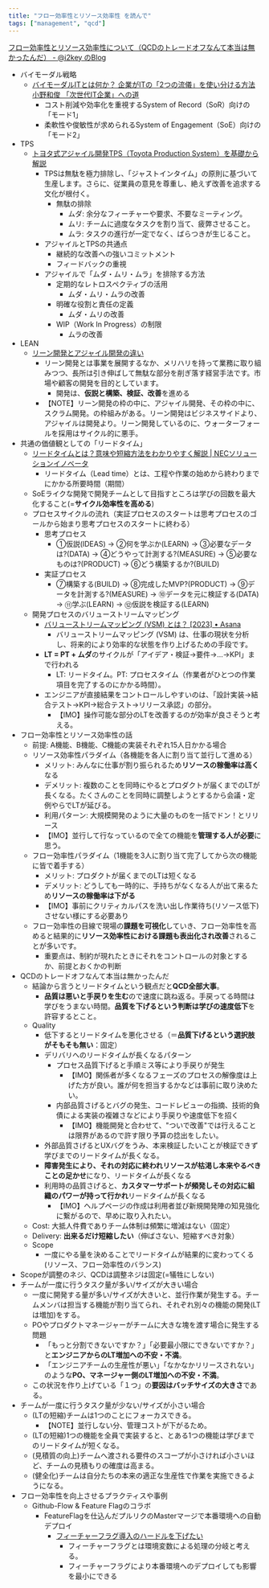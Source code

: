 ```yaml
---
title: "フロー効率性とリソース効率性 を読んで"
tags: ["management", "qcd"]
---
```


[フロー効率性とリソース効率性について（QCDのトレードオフなんて本当は無かったんだ） - @i2key のBlog](https://i2key.hateblo.jp/entry/2017/05/15/082655)

* バイモーダル戦略
  * [バイモーダルITとは何か？ 企業がITの「2つの流儀」を使い分ける方法 小野和俊 「次世代IT企業」への道](https://www.sbbit.jp/article/cont1/34971)
    * コスト削減や効率化を重視するSystem of Record（SoR）向けの「モード1」
    * 柔軟性や俊敏性が求められるSystem of Engagement（SoE）向けの「モード2」
* TPS
  * [トヨタ式アジャイル開発TPS（Toyota Production System）を基礎から解説](https://product-managers-club.jp/blog/post/Toyota-Production-System)
    * TPSは無駄を極力排除し、「ジャストインタイム」の原則に基づいて生産します。さらに、従業員の意見を尊重し、絶えず改善を追求する文化が根付く。
      * 無駄の排除
        * ムダ: 余分なフィーチャーや要求、不要なミーティング。
        * ムリ: チームに過度なタスクを割り当て、疲弊させること。
        * ムラ: タスクの進行が一定でなく、ばらつきが生じること。
    * アジャイルとTPSの共通点
      * 継続的な改善への強いコミットメント
      * フィードバックの重視
    * アジャイルで「ムダ・ムリ・ムラ」を排除する方法
      * 定期的なレトロスペクティブの活用
        *  ムダ・ムリ・ムラの改善
      * 明確な役割と責任の定義
        *  ムダ・ムリの改善
      * WIP（Work In Progress）の制限
        *  ムラの改善
* LEAN
  * [リーン開発とアジャイル開発の違い](https://www.libcon.co.jp/column/difference-between-lean-and-agile-development/)
    * リーン開発とは事業を展開するなか、メリハリを持って業務に取り組みつつ、長所は引き伸ばして無駄な部分を削ぎ落す経営手法です。市場や顧客の開発を目的としています。
      * 開発は、**仮説と構築、検証、改善**を進める
    * 【NOTE】リーン開発の枠の中に、アジャイル開発、その枠の中に、スクラム開発。の枠組みがある。リーン開発はビジネスサイドより、アジャイルは開発より。リーン開発しているのに、ウォーターフォールを採用はサイクル的に悪手。
* 共通の価値観としての「リードタイム」
  * [リードタイムとは？意味や短縮方法をわかりやすく解説 | NECソリューションイノベータ](https://www.nec-solutioninnovators.co.jp/sp/contents/column/20221014_lead-time.html)
    * リードタイム（Lead time）とは、工程や作業の始めから終わりまでにかかる所要時間（期間）
  * SoEライクな開発で開発チームとして目指すところは学びの回数を最大化すること(=**サイクル効率性を高める**)
  * プロセスサイクルの流れ（実証プロセスのスタートは思考プロセスのゴールから始まり思考プロセスのスタートに終わる）
    * 思考プロセス
      * ①仮説(IDEAS) -> ②何を学ぶか(LEARN) -> ③必要なデータは?(DATA) -> ④どうやって計測する?(MEASURE) -> ⑤必要なものは?(PRODUCT) -> ⑥どう構築するか?(BUILD)
    * 実証プロセス
      * ⑦構築する(BUILD) -> ⑧完成したMVP?(PRODUCT) -> ⑨データを計測する?(MEASURE) -> ⑩データを元に検証する(DATA) -> ⑪学ぶ(LEARN) -> ⑫仮説を検証する(LEARN)
  * 開発プロセスのバリューストリームマッピング
    * [バリューストリームマッピング (VSM) とは？ [2023] • Asana](https://asana.com/ja/resources/value-stream-mapping)
      * バリューストリームマッピング (VSM) は、仕事の現状を分析し、将来的により効率的な状態を作り上げるための手段です。
    * **LT = PT + ムダ**のサイクルが「アイデア・検証→要件→...→KPI」まで行われる
      * LT: リードタイム。PT: プロセスタイム（作業者がひとつの作業項目を完了するのにかかる時間）。
    * エンジニアが直接結果をコントロールしやすいのは、「設計実装→結合テスト→KPI→総合テスト→リリース承認」の部分。
      * 【IMO】操作可能な部分のLTを改善するのが効率が良さそうと考える。
* フロー効率性とリソース効率性の話
  * 前提: A機能、B機能、C機能の実装それぞれ15人日かかる場合
  * リソース効率性パラダイム（各機能を各人に割り当て並行して進める）
    * メリット: みんなに仕事が割り振られるため**リソースの稼働率は高く**なる
    * デメリット: 複数のことを同時にやるとプロダクトが届くまでのLTが長くなる。たくさんのことを同時に調整しようとするから会議・定例やらでLTが延びる。
    * 利用パターン: 大規模開発のように大量のものを一括でドン！とリリース
    * 【IMO】並行して行なっているので全ての機能を**管理する人が必要**に思う。
  * フロー効率性パラダイム（1機能を3人に割り当て完了してから次の機能に皆で着手する）
    * メリット: プロダクトが届くまでのLTは短くなる
    * デメリット: どうしても一時的に、手持ちがなくなる人が出て来るため**リソースの稼働率は下がる**
    * 【IMO】事前にクリティカルパスを洗い出し作業待ち(リソース低下)させない様にする必要あり
  * フロー効率性の目線で現場の**課題を可視化**していき、フロー効率性を高めると結果的に**リソース効率性における課題も表出化され改善**されることが多いです。
    * 重要点は、制約が現れたときにそれをコントロールの対象とするか、前提とおくかの判断
* QCDのトレードオフなんて本当は無かったんだ
  * 結論から言うとリードタイムという観点だと**QCD全部大事**。
    * **品質は悪いと手戻りを生む**ので速度に跳ね返る。手戻ってる時間は学びをうまない時間。**品質を下げるという判断は学びの速度低下**を許容するとこと。
  * Quality
    * 低下するとリードタイムを悪化させる（＝**品質下げるという選択肢がそもそも無い**：固定）
    * デリバリへのリードタイムが長くなるパターン
      * プロセス品質下げると手順ミス等により手戻りが発生
        * 【IMO】関係者が多くなるフェーズのプロセスの解像度は上げた方が良い。誰が何を担当するかなどは事前に取り決めたい。
      * 内部品質さげるとバグの発生、コードレビューの指摘、技術的負債による実装の複雑さなどにより手戻りや速度低下を招く
        * 【IMO】機能開発と合わせて、"ついで改善"では行えることは限界があるので許す限り予算の捻出をしたい。
    * 外部品質さげるとUXバグをうみ、本来検証したいことが検証できず学びまでのリードタイムが長くなる。
    * **障害発生により、それの対応に終われリソースが枯渇し本来やるべきことの足かせ**になり、リードタイムが長くなる
    * 利用時の品質さげると、**カスタマーサポートが頻発しその対応に組織のパワーが持って行かれ**リードタイムが長くなる
      * 【IMO】ヘルプページの作成は利用者並び新規開発陣の知見強化に繋がるので、早めに取り入れたい。
  * Cost: 大抵人件費でありチーム体制は頻繁に増減はない（固定）
  * Delivery: **出来るだけ短縮したい**（伸ばさない、短縮すべき対象）
  * Scope
    * 一度にやる量を決めることでリードタイムが結果的に変わってくる(リソース、フロー効率性のバランス)
* Scopeが調整のネジ、QCDは調整ネジは固定(=犠牲にしない)
* チームが一度に行うタスク量が多い/サイズが大きい場合
  * 一度に開発する量が多い/サイズが大きいと、並行作業が発生する。チームメンバは担当する機能が割り当てられ、それぞれ別々の機能の開発(LTは増加)をする。
  * POやプロダクトマネージャーがチームに大きな塊を渡す場合に発生する問題
    * 「もっと分割できないですか？」「必要最小限にできないですか？」と**エンジニアからのLT増加への不安・不満**。
    * 「エンジニアチームの生産性が悪い」「なかなかリリースされない」のような**PO、マネージャー側のLT増加への不安・不満**。
  * この状況を作り上げている「１つ」の**要因はバッチサイズの大きさ**である。
* チームが一度に行うタスク量が少ない/サイズが小さい場合
  * (LTの短縮)チームは1つのことにフォーカスできる。
    * 【NOTE】並行しない分、管理コストが下がるため。
  * (LTの短縮)1つの機能を全員で実装すると、とある1つの機能は学びまでのリードタイムが短くなる。
  * (見積質の向上)チームへ渡される要件のスコープが小さければ小さいほど、チームの見積もりの確度は高まる。
  * (健全化)チームは自分たちの本来の適正な生産性で作業を実施できるようになる。
* フロー効率性を向上させるプラクティスや事例
  * Github-Flow & Feature Flagのコラボ
    * FeatureFlagを仕込んだプルリクのMasterマージで本番環境への自動デプロイ
      * [フィーチャーフラグ導入のハードルを下げたい](https://zenn.dev/masaaania/articles/645fe0199eef25)
        * フィーチャーフラグとは環境変数による処理の分岐と考える。
        * フィーチャーフラグにより本番環境へのデプロイしても影響を最小にできる
